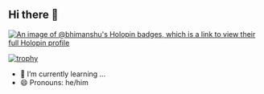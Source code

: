 ## Hi there 👋
[![An image of @bhimanshu's Holopin badges, which is a link to view their full Holopin profile](https://holopin.me/bhimanshu)](https://holopin.io/@bhimanshu)



[![trophy](https://github-profile-trophy.vercel.app/?username=ryo-ma&theme=discord)](https://github.com/ryo-ma/github-profile-trophy)




- 🌱 I’m currently learning ...
- 😄 Pronouns: he/him
<!--



- 👯 I’m looking to collaborate 
- 💬 Ask me about ...
- 📫 How to reach me: ...

-->
